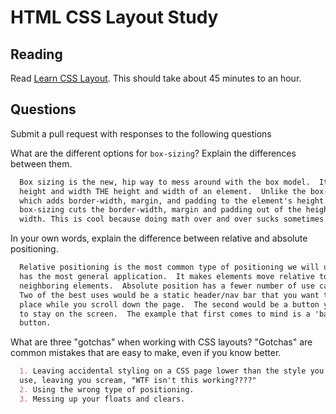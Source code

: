 # HTML CSS Layout Study

## Reading

Read [Learn CSS Layout](http://learnlayout.com). This should take about 45
 minutes to an hour.

## Questions

Submit a pull request with responses to the following questions

What are the different options for `box-sizing`? Explain the differences between
 them.

```md
  Box sizing is the new, hip way to mess around with the box model.  It makes
  height and width THE height and width of an element.  Unlike the box-model,
  which adds border-width, margin, and padding to the element's height and width,
  box-sizing cuts the border-width, margin and padding out of the height and
  width. This is cool because doing math over and over sucks sometimes.
```

In your own words, explain the difference between relative and absolute
 positioning.

```md
  Relative positioning is the most common type of positioning we will use and
  has the most general application.  It makes elements move relative to their
  neighboring elements.  Absolute position has a fewer number of use cases.
  Two of the best uses would be a static header/nav bar that you want to stay in
  place while you scroll down the page.  The second would be a button you want
  to stay on the screen.  The example that first comes to mind is a 'back to top'
  button.
```

What are three "gotchas" when working with CSS layouts? "Gotchas" are common
 mistakes that are easy to make, even if you know better.

```md
  1. Leaving accidental styling on a CSS page lower than the style you intend to
  use, leaving you scream, "WTF isn't this working????"
  2. Using the wrong type of positioning.
  3. Messing up your floats and clears.
```

